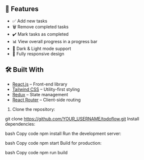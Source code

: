 ## 🚀 Features
- ✅ Add new tasks
- 🗑️ Remove completed tasks
- ✔️ Mark tasks as completed
- 📊 View overall progress in a progress bar
- 🌙 Dark & Light mode support
- 🔄 Fully responsive design

## 🛠️ Built With
- [React.js](https://reactjs.org/) – Front-end library
- [Tailwind CSS](https://tailwindcss.com/) – Utility-first styling
- [Redux](https://redux.js.org/) – State management
- [React Router](https://reactrouter.com/) – Client-side routing
1. Clone the repository:

git clone https://github.com/YOUR_USERNAME/todoflow.git
Install dependencies:

bash
Copy code
npm install
Run the development server:

bash
Copy code
npm start
Build for production:

bash
Copy code
npm run build
